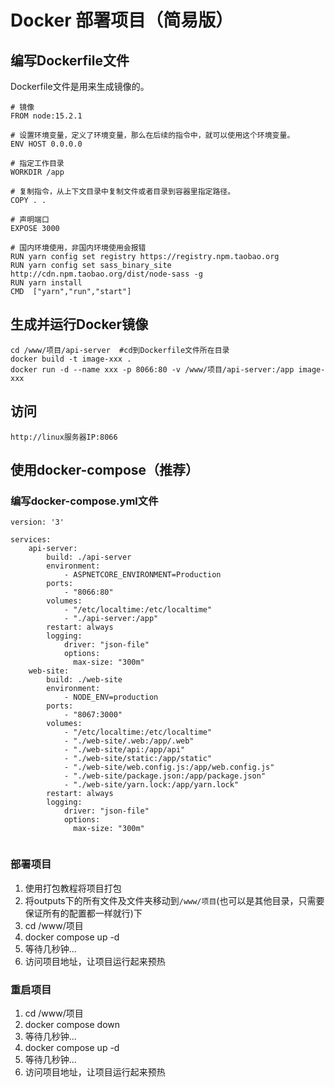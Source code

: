 # Docker 部署项目（简易版）


## 编写Dockerfile文件
Dockerfile文件是用来生成镜像的。
```
# 镜像
FROM node:15.2.1    

# 设置环境变量，定义了环境变量，那么在后续的指令中，就可以使用这个环境变量。
ENV HOST 0.0.0.0 

# 指定工作目录
WORKDIR /app

# 复制指令，从上下文目录中复制文件或者目录到容器里指定路径。
COPY . .

# 声明端口
EXPOSE 3000

# 国内环境使用，非国内环境使用会报错
RUN yarn config set registry https://registry.npm.taobao.org
RUN yarn config set sass_binary_site http://cdn.npm.taobao.org/dist/node-sass -g
RUN yarn install
CMD  ["yarn","run","start"]

```

## 生成并运行Docker镜像
```
cd /www/项目/api-server  #cd到Dockerfile文件所在目录
docker build -t image-xxx .
docker run -d --name xxx -p 8066:80 -v /www/项目/api-server:/app image-xxx
```
## 访问
`http://linux服务器IP:8066`

## 使用docker-compose（推荐）


### 编写docker-compose.yml文件

```
version: '3'

services:
    api-server:
        build: ./api-server
        environment:
            - ASPNETCORE_ENVIRONMENT=Production
        ports:
            - "8066:80"
        volumes:
            - "/etc/localtime:/etc/localtime"
            - "./api-server:/app"
        restart: always
        logging: 
            driver: "json-file"
            options: 
              max-size: "300m" 
    web-site:
        build: ./web-site
        environment:
            - NODE_ENV=production
        ports:
            - "8067:3000"
        volumes:
            - "/etc/localtime:/etc/localtime"
            - "./web-site/.web:/app/.web"
            - "./web-site/api:/app/api"
            - "./web-site/static:/app/static"
            - "./web-site/web.config.js:/app/web.config.js"
            - "./web-site/package.json:/app/package.json"
            - "./web-site/yarn.lock:/app/yarn.lock"
        restart: always
        logging: 
            driver: "json-file"
            options: 
              max-size: "300m" 
               
```


### 部署项目
1. 使用打包教程将项目打包
2. 将outputs下的所有文件及文件夹移动到`/www/项目`(也可以是其他目录，只需要保证所有的配置都一样就行)下
3. cd /www/项目
4. docker compose up -d
5. 等待几秒钟...
6. 访问项目地址，让项目运行起来预热

### 重启项目
1. cd /www/项目
2. docker compose down
3. 等待几秒钟...
4. docker compose up -d
5. 等待几秒钟...
6. 访问项目地址，让项目运行起来预热

